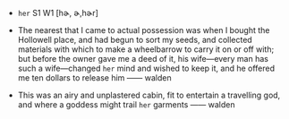 - `her` S1 W1 [hɚ, ɚ,hɚr]



-  The nearest that I came to actual possession was when I bought the Hollowell place, and had begun to sort my seeds, and collected materials with which to make a wheelbarrow to carry it on or off with; but before the owner gave me a deed of it, his wife﻿—every man has such a wife﻿—changed `her` mind and wished to keep it, and he offered me ten dollars to release him —— walden

-  This was an airy and unplastered cabin, fit to entertain a travelling god, and where a goddess might trail `her` garments —— walden